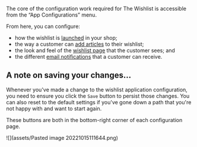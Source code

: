The core of the configuration work required for The Wishlist is accessible from the “App Configurations” menu.

From here, you can configure:
- how the wishlist is [launched](app-configuration-launch-point.md) in your shop;
- the way a customer can [add articles](app-configuration-add-items-to-wishlist.md) to their wishlist;
- the look and feel of the [wishlist page](app-configuration-wishlist-page.md) that the customer sees; and
- the different [email notifications](app-configuration-notifications.md) that a customer can receive.

## A note on saving your changes…

Whenever you've made a change to the wishlist application configuration, you need to ensure you click the `Save` button to persist those changes. You can also reset to the default settings if you've gone down a path that you're not happy with and want to start again.

These buttons are both in the bottom-right corner of each configuration page.

![](assets/Pasted image 20221015111644.png)
